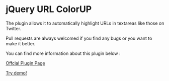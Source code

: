 jQuery URL ColorUP
===============

The plugin allows it to automatically highlight URLs in textareas like those on Twitter.

Pull requests are always welcomed if you find any bugs or you want to make it better.

You can find more information about this plugin below :

<a href="http://amitmerchant1990.github.io/urlcolorup/">Offcial Plugin Page</a>

<a href="http://www.jqueryscript.net/demo/Twitter-Like-URL-Highlighting-with-jQuery-urlcolorup-Plugin" target="_blank">Try demo!</a>



